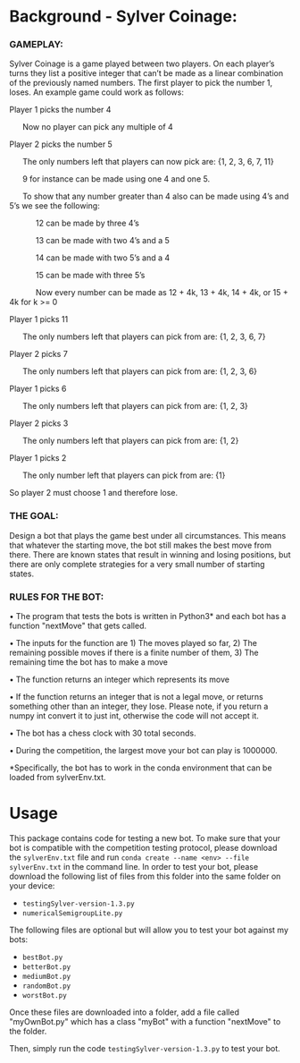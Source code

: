 # Background - Sylver Coinage:

### GAMEPLAY:

Sylver Coinage is a game played between two players. On each player’s turns they list a positive integer that can’t be made as a linear combination of the previously named numbers. The first player to pick the number 1, loses. An example game could work as follows:

Player 1 picks the number 4

&nbsp;&nbsp;&nbsp;&nbsp;&nbsp;&nbsp;Now no player can pick any multiple of 4

Player 2 picks the number 5

&nbsp;&nbsp;&nbsp;&nbsp;&nbsp;&nbsp;The only numbers left that players can now pick are: {1, 2, 3, 6, 7, 11}

&nbsp;&nbsp;&nbsp;&nbsp;&nbsp;&nbsp;9 for instance can be made using one 4 and one 5. 

&nbsp;&nbsp;&nbsp;&nbsp;&nbsp;&nbsp;To show that any number greater than 4 also can be made using 4’s and 5’s we see the following:

&nbsp;&nbsp;&nbsp;&nbsp;&nbsp;&nbsp;&nbsp;&nbsp;&nbsp;&nbsp;&nbsp;&nbsp;12 can be made by three 4’s

&nbsp;&nbsp;&nbsp;&nbsp;&nbsp;&nbsp;&nbsp;&nbsp;&nbsp;&nbsp;&nbsp;&nbsp;13 can be made with two 4’s and a 5

&nbsp;&nbsp;&nbsp;&nbsp;&nbsp;&nbsp;&nbsp;&nbsp;&nbsp;&nbsp;&nbsp;&nbsp;14 can be made with two 5’s and a 4

&nbsp;&nbsp;&nbsp;&nbsp;&nbsp;&nbsp;&nbsp;&nbsp;&nbsp;&nbsp;&nbsp;&nbsp;15 can be made with three 5’s

&nbsp;&nbsp;&nbsp;&nbsp;&nbsp;&nbsp;&nbsp;&nbsp;&nbsp;&nbsp;&nbsp;&nbsp;Now every number can be made as 12 + 4k, 13 + 4k, 14 + 4k, or 15 + 4k for k >= 0

Player 1 picks 11

&nbsp;&nbsp;&nbsp;&nbsp;&nbsp;&nbsp;The only numbers left that players can pick from are: {1, 2, 3, 6, 7}

Player 2 picks 7

&nbsp;&nbsp;&nbsp;&nbsp;&nbsp;&nbsp;The only numbers left that players can pick from are: {1, 2, 3, 6}

Player 1 picks 6

&nbsp;&nbsp;&nbsp;&nbsp;&nbsp;&nbsp;The only numbers left that players can pick from are: {1, 2, 3}

Player 2 picks 3

&nbsp;&nbsp;&nbsp;&nbsp;&nbsp;&nbsp;The only numbers left that players can pick from are: {1, 2}

Player 1 picks 2

&nbsp;&nbsp;&nbsp;&nbsp;&nbsp;&nbsp;The only number left that players can pick from are: {1}

So player 2 must choose 1 and therefore lose. 


### THE GOAL:

Design a bot that plays the game best under all circumstances. This means that whatever the starting move, the bot still makes the best move from there. There are known states that result in winning and losing positions, but there are only complete strategies for a very small number of starting states. 

### RULES FOR THE BOT:

•	The program that tests the bots is written in Python3* and each bot has a function "nextMove" that gets called. 

•	The inputs for the function are 1) The moves played so far, 2) The remaining possible moves if there is a finite number of them, 3) The remaining time the bot has to make a move

•	The function returns an integer which represents its move

•	If the function returns an integer that is not a legal move, or returns something other than an integer, they lose. Please note, if you return a numpy int convert it to just int, otherwise the code will not accept it.

•	The bot has a chess clock with 30 total seconds.

•	During the competition, the largest move your bot can play is 1000000.

*Specifically, the bot has to work in the conda environment that can be loaded from sylverEnv.txt.


# Usage

This package contains code for testing a new bot. 
To make sure that your bot is compatible with the competition testing protocol, please download the `sylverEnv.txt` file and run `conda create --name <env> --file sylverEnv.txt` in the command line. 
In order to test your bot, please download the following list of files from this folder into the same folder on your device:
- `testingSylver-version-1.3.py`
- `numericalSemigroupLite.py`

The following files are optional but will allow you to test your bot against my bots:
- `bestBot.py`
- `betterBot.py`
- `mediumBot.py`
- `randomBot.py`
- `worstBot.py`

Once these files are downloaded into a folder, add a file called "myOwnBot.py" which has a class "myBot" with a function "nextMove" to the folder.

Then, simply run the code `testingSylver-version-1.3.py` to test your bot. 
